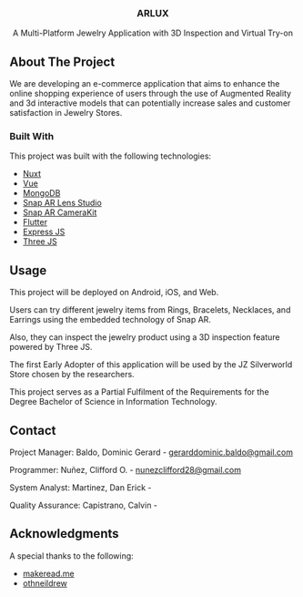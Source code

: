                          
<br/>
<div align="center">

<h3 align="center">ARLUX</h3>
<p align="center">
A Multi-Platform Jewelry Application with 3D Inspection and Virtual Try-on


  


</p>
</div>

 ## About The Project

We are developing an e-commerce application that aims to enhance the online shopping experience of users through the use of Augmented Reality and 3d interactive models that can potentially increase sales and customer satisfaction in Jewelry Stores.
 ### Built With

This project was built with the following technologies:

- [Nuxt](https://nuxt.com)
- [Vue](https://vuejs.org)
- [MongoDB](https://www.mongodb.com)
- [Snap AR Lens Studio](https://ar.snap.com/lens-studio)
- [Snap AR CameraKit](https://ar.snap.com/camera-kit)
- [Flutter](https://flutter.dev)
- [Express JS](https://expressjs.com)
- [Three JS](https://threejs.org)
 ## Usage

This project will be deployed on Android, iOS, and Web. 

Users can try different jewelry items from Rings, Bracelets, Necklaces, and Earrings using the embedded technology of Snap AR.

Also, they can inspect the jewelry product using a 3D inspection feature powered by Three JS.

The first Early Adopter of this application will be used by the JZ Silverworld Store chosen by the researchers.

This project serves as a Partial Fulfilment of the Requirements for the Degree Bachelor of Science in Information Technology.
 ## Contact

Project Manager: Baldo, Dominic Gerard - gerarddominic.baldo@gmail.com

Programmer: Nuñez, Clifford O. - nunezclifford28@gmail.com

System Analyst: Martinez, Dan Erick - 

Quality Assurance: Capistrano, Calvin - 

 ## Acknowledgments

A special thanks to the following:


- [makeread.me](https://github.com/ShaanCoding/ReadME-Generator)
- [othneildrew](https://github.com/othneildrew/Best-README-Template)

